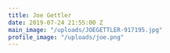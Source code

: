 ```yaml
---
title: Joe Gettler
date: 2019-07-24 21:55:00 Z
main_image: "/uploads/JOEGETTLER-917195.jpg"
profile_image: "/uploads/joe.png"
---
```


